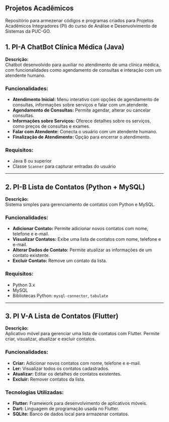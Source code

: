 ## Projetos Acadêmicos
Repositório para armezenar códigos e programas criados para Projetos Acadêmicos Integradores (PI) do curso de Análise e Desenvolvimento de Sistemas da PUC-GO.

## 1. PI-A ChatBot Clínica Médica (Java)

**Descrição:**  
Chatbot desenvolvido para auxiliar no atendimento de uma clínica médica, com funcionalidades como agendamento de consultas e interação com um atendente humano.

### Funcionalidades:
- **Atendimento Inicial:** Menu interativo com opções de agendamento de consultas, informações sobre serviços e falar com um atendente.
- **Agendamento de Consultas:** Permite agendar, alterar ou cancelar consultas.
- **Informações sobre Serviços:** Oferece detalhes sobre os serviços, como preços de consultas e exames.
- **Falar com Atendente:** Conecta o usuário com um atendente humano.
- **Finalização de Atendimento:** Opção para encerrar o atendimento.

### Requisitos:
- Java 8 ou superior
- Classe `Scanner` para capturar entradas do usuário

---

## 2. PI-B Lista de Contatos (Python + MySQL)

**Descrição:**  
Sistema simples para gerenciamento de contatos com Python e MySQL.

### Funcionalidades:
- **Adicionar Contato:** Permite adicionar novos contatos com nome, telefone e e-mail.
- **Visualizar Contatos:** Exibe uma lista de contatos com nome, telefone e e-mail.
- **Alterar Dados de Contato:** Permite atualizar as informações de um contato existente.
- **Excluir Contato:** Remove um contato da lista.

### Requisitos:
- Python 3.x
- MySQL
- Bibliotecas Python: `mysql-connector`, `tabulate`

---

## 3. PI V-A Lista de Contatos (Flutter)

**Descrição:**  
Aplicativo móvel para gerenciar uma lista de contatos com Flutter. Permite criar, visualizar, atualizar e excluir contatos.

### Funcionalidades:
- **Criar:** Adicionar novos contatos com nome, telefone e e-mail.
- **Ler:** Visualizar todos os contatos cadastrados.
- **Atualizar:** Editar os detalhes de contatos existentes.
- **Excluir:** Remover contatos da lista.

### Tecnologias Utilizadas:
- **Flutter:** Framework para desenvolvimento de aplicativos móveis.
- **Dart:** Linguagem de programação usada no Flutter.
- **SQLite:** Banco de dados local para armazenar contatos.
